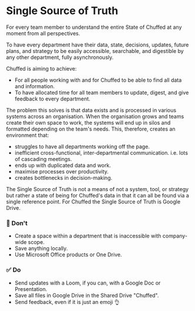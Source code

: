 # Single Source of Truth

For every team member to understand the entire State of Chuffed at any moment from all perspectives. 

To have every department have their data, state, decisions, updates, future plans, and strategy to be easily accessible, searchable, and digestible by any other department, fully asynchronously. 

Chuffed is aiming to achieve:
- For all people working with and for Chuffed to be able to find all data and information. 
- To have allocated time for all team members to update, digest, and give feedback to every department.

The problem this solves is that data exists and is processed in various systems across an organisation. When the organisation grows and teams create their own space to work, the systems will end up in silos and formatted depending on the team's needs. This, therefore, creates an environment that:
- struggles to have all departments working off the page.
- inefficient cross-functional, inter-departmental communication. i.e. lots of cascading meetings.
- ends up with duplicated data and work.
- maximise processes over productivity.
- creates bottlenecks in decision-making.

The Single Source of Truth is not a means of not a system, tool, or strategy but rather a state of being for Chuffed's data in that it can all be found via a single reference point. For Chuffed the Single Source of Truth is Google Drive.
### 🚫 Don't
- Create a space within a department that is inaccessible with company-wide scope.
- Save anything locally.
- Use Microsoft Office products or One Drive.

### ✅ Do
- Send updates with a Loom, if you can, with a Google Doc or Presentation.
- Save all files in Google Drive in the Shared Drive "Chuffed".
- Send feedback, even if it is just an emoji 👌

